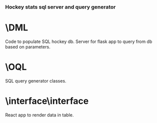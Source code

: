  ### Hockey stats sql server and query generator

# \DML
Code to populate SQL hockey db. Server for flask app to query from db based on parameters.

# \OQL 
SQL query generator classes. 

# \interface\interface 
React app to render data in table.
